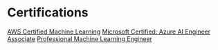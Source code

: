 # Certifications
[AWS Certified Machine Learning](https://aws.amazon.com/certification/certified-machine-learning-specialty/)
[Microsoft Certified: Azure AI Engineer Associate](https://learn.microsoft.com/en-us/credentials/certifications/azure-ai-engineer/?practice-assessment-type=certification)
[Professional Machine Learning Engineer](https://cloud.google.com/learn/certification/machine-learning-engineer)
